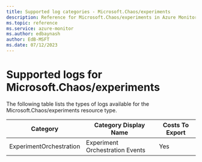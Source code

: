 ```yaml
---
title: Supported log categories - Microsoft.Chaos/experiments
description: Reference for Microsoft.Chaos/experiments in Azure Monitor Logs.
ms.topic: reference
ms.service: azure-monitor
ms.author: edbaynash
author: EdB-MSFT
ms.date: 07/12/2023
---
```

# Supported logs for Microsoft.Chaos/experiments  
<!-- Data source : naam-->


  The following table lists the types of logs available for the Microsoft.Chaos/experiments resource type.

|Category|Category Display Name|Costs To Export|
|---|---|---|
|ExperimentOrchestration |Experiment Orchestration Events |Yes |


<!--Gen Date:  Wed Jul 12 2023 17:59:09 GMT+0300 (Israel Daylight Time)-->